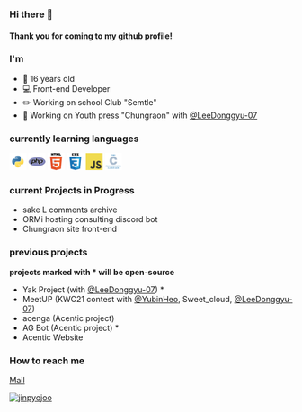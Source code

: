 ### Hi there 👋
#### Thank you for coming to my github profile!

### I'm
- 📗 16 years old
- 💻 Front-end Developer
- ✏️ Working on school Club "Semtle"
- 📔 Working on Youth press "Chungraon" with [@LeeDonggyu-07](https://github.com/LeeDonggyu-07)


### currently learning languages
<div>
 <img src="https://raw.githubusercontent.com/github/explore/80688e429a7d4ef2fca1e82350fe8e3517d3494d/topics/python/python.png" width="30" height="30">
 <img src="https://raw.githubusercontent.com/github/explore/80688e429a7d4ef2fca1e82350fe8e3517d3494d/topics/php/php.png" width="30" height="30">
 <img src="https://raw.githubusercontent.com/github/explore/80688e429a7d4ef2fca1e82350fe8e3517d3494d/topics/html/html.png" width="30" height="30">
 <img src="https://raw.githubusercontent.com/github/explore/80688e429a7d4ef2fca1e82350fe8e3517d3494d/topics/css/css.png" width="30" height="30">
 <img src="https://raw.githubusercontent.com/github/explore/80688e429a7d4ef2fca1e82350fe8e3517d3494d/topics/javascript/javascript.png" width="30" height="30">
 <img src="https://raw.githubusercontent.com/github/explore/80688e429a7d4ef2fca1e82350fe8e3517d3494d/topics/c/c.png" width="30" height="30">
</div>

### current Projects in Progress
- sake L comments archive
- ORMi hosting consulting discord bot
- Chungraon site front-end
### previous projects
**projects marked with * will be open-source**
 - Yak Project (with [@LeeDonggyu-07](https://github.com/LeeDonggyu-07)) *
 - MeetUP (KWC21 contest with [@YubinHeo](https://github.com/yubinheo), Sweet_cloud, [@LeeDonggyu-07](https://github.com/LeeDonggyu-07))
 - acenga (Acentic project)
 - AG Bot (Acentic project) *
 - Acentic Website


### How to reach me
[Mail](mailto:wnwlsvy0914@gmail.com)

<a href="https://github.com/jinpyojoo">![jinpyojoo](https://github-readme-stats.vercel.app/api?username=jinpyojoo&count_private=true)</a>
